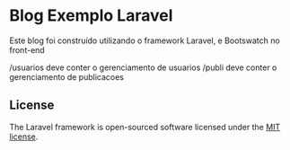 # Blog Exemplo Laravel

Este blog foi construído utilizando o framework Laravel, e Bootswatch no front-end

/usuarios   deve conter o gerenciamento de usuarios
/publi      deve conter o gerenciamento de publicacoes

## License

The Laravel framework is open-sourced software licensed under the [MIT license](http://opensource.org/licenses/MIT).
